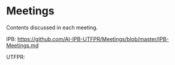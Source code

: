 # Meetings
Contents discussed in each meeting.


IPB:
https://github.com/AI-IPB-UTFPR/Meetings/blob/master/IPB-Meetings.md

UTFPR:
